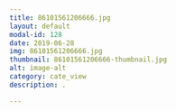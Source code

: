 ```yaml
---
title: 86101561206666.jpg
layout: default
modal-id: 128
date: 2019-06-28
img: 86101561206666.jpg
thumbnail: 86101561206666-thumbnail.jpg
alt: image-alt
category: cate_view
description: .

---
```

